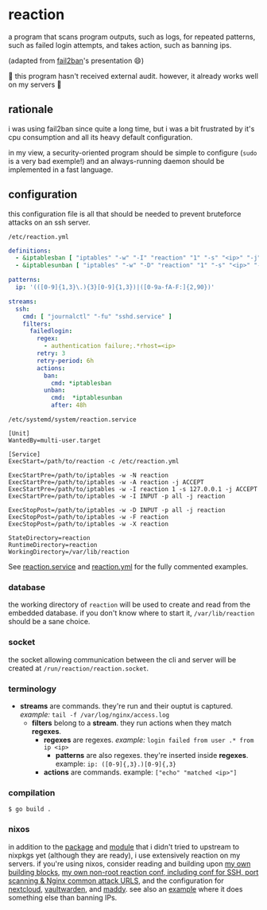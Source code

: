 # reaction

a program that scans program outputs, such as logs,
for repeated patterns, such as failed login attempts,
and takes action, such as banning ips.

(adapted from [fail2ban](http://fail2ban.org)'s presentation 😄)

🚧 this program hasn't received external audit. however, it already works well on my servers 🚧

## rationale

i was using fail2ban since quite a long time, but i was a bit frustrated by it's cpu consumption
and all its heavy default configuration.

in my view, a security-oriented program should be simple to configure (`sudo` is a very bad exemple!)
and an always-running daemon should be implemented in a fast language.

## configuration

this configuration file is all that should be needed to prevent bruteforce attacks on an ssh server.

`/etc/reaction.yml`
```yaml
definitions:
  - &iptablesban [ "iptables" "-w" "-I" "reaction" "1" "-s" "<ip>" "-j" "block" ]
  - &iptablesunban [ "iptables" "-w" "-D" "reaction" "1" "-s" "<ip>" "-j" "block" ]

patterns:
  ip: '(([0-9]{1,3}\.){3}[0-9]{1,3})|([0-9a-fA-F:]{2,90})'

streams:
  ssh:
    cmd: [ "journalctl" "-fu" "sshd.service" ]
    filters:
      failedlogin:
        regex:
          - authentication failure;.*rhost=<ip>
        retry: 3
        retry-period: 6h
        actions:
          ban:
            cmd: *iptablesban
          unban:
            cmd:  *iptablesunban
            after: 48h
```

`/etc/systemd/system/reaction.service`
```systemd
[Unit]
WantedBy=multi-user.target

[Service]
ExecStart=/path/to/reaction -c /etc/reaction.yml

ExecStartPre=/path/to/iptables -w -N reaction
ExecStartPre=/path/to/iptables -w -A reaction -j ACCEPT
ExecStartPre=/path/to/iptables -w -I reaction 1 -s 127.0.0.1 -j ACCEPT
ExecStartPre=/path/to/iptables -w -I INPUT -p all -j reaction

ExecStopPost=/path/to/iptables -w -D INPUT -p all -j reaction
ExecStopPost=/path/to/iptables -w -F reaction
ExecStopPost=/path/to/iptables -w -X reaction

StateDirectory=reaction
RuntimeDirectory=reaction
WorkingDirectory=/var/lib/reaction
```
See [reaction.service](./config/reaction.service) and [reaction.yml](./config/reaction.yml) for the fully commented examples.

### database

the working directory of `reaction` will be used to create and read from the embedded database.
if you don't know where to start it, `/var/lib/reaction` should be a sane choice.

### socket

the socket allowing communication between the cli and server will be created at `/run/reaction/reaction.socket`.

### terminology

- **streams** are commands. they're run and their ouptut is captured. *example:* `tail -f /var/log/nginx/access.log`
  - **filters** belong to a **stream**. they run actions when they match **regexes**.
    - **regexes** are regexes. *example:* `login failed from user .* from ip <ip>`
      - **patterns** are also regexes. they're inserted inside **regexes**. example: `ip: ([0-9]{,3}.)[0-9]{,3}`
    - **actions** are commands. example: `["echo" "matched <ip>"]`

### compilation

```shell
$ go build .
```

### nixos

in addition to the [package](https://framagit.org/ppom/nixos/-/blob/cf5448b21ae3386265485308a6cd077e8068ad77/pkgs/reaction/default.nix)
and [module](https://framagit.org/ppom/nixos/-/blob/cf5448b21ae3386265485308a6cd077e8068ad77/modules/common/reaction.nix)
that i didn't tried to upstream to nixpkgs yet (although they are ready), i use extensively reaction on my servers. if you're using nixos,
consider reading and building upon [my own building blocks](https://framagit.org/ppom/nixos/-/blob/cf5448b21ae3386265485308a6cd077e8068ad77/modules/common/reaction-variables.nix),
[my own non-root reaction conf, including conf for SSH, port scanning & Nginx common attack URLS](https://framagit.org/ppom/nixos/-/blob/cf5448b21ae3386265485308a6cd077e8068ad77/modules/common/reaction-custom.nix),
and the configuration for [nextcloud](https://framagit.org/ppom/nixos/-/blob/cf5448b21ae3386265485308a6cd077e8068ad77/modules/musi/file.ppom.me.nix#L53),
[vaultwarden](https://framagit.org/ppom/nixos/-/blob/cf5448b21ae3386265485308a6cd077e8068ad77/modules/musi/vaultwarden.nix#L45),
and [maddy](https://framagit.org/ppom/nixos/-/blob/cf5448b21ae3386265485308a6cd077e8068ad77/modules/musi/mail.nix#L74). see also an [example](https://framagit.org/ppom/nixos/-/blob/cf5448b21ae3386265485308a6cd077e8068ad77/modules/musi/mail.nix#L85) where it does something else than banning IPs.
